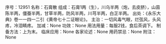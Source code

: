 序号：12951
名称：石膏散
组成：石膏1两（生），川乌半两（炮，去皮脐），山茵陈半两，僵蚕半两，甘草半两，防风半两，川芎半两，白芷半两。
出处：《永乐大典》卷一一四一二引《黄帝七十二证眼论》。
主治：一切风毒气眼，烂弦风，头风疼，冷泪睛疼。
加减：None
功效：None
用法用量：每服2钱，食后茶调下。
制备方法：上为末。
临床应用：None
各家论述：None
用药禁忌：None
附注：None
